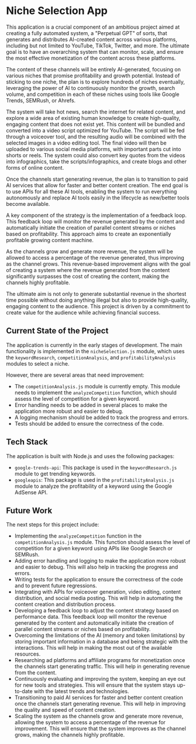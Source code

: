 # Niche Selection App

This application is a crucial component of an ambitious project aimed at creating a fully automated system, a "Perpetual GPT" of sorts, that generates and distributes AI-created content across various platforms, including but not limited to YouTube, TikTok, Twitter, and more. The ultimate goal is to have an overarching system that can monitor, scale, and ensure the most effective monetization of the content across these platforms.

The content of these channels will be entirely AI-generated, focusing on various niches that promise profitability and growth potential. Instead of sticking to one niche, the plan is to explore hundreds of niches eventually, leveraging the power of AI to continuously monitor the growth, search volume, and competition in each of these niches using tools like Google Trends, SEMRush, or Ahrefs.

The system will take hot news, search the internet for related content, and explore a wide area of existing human knowledge to create high-quality, engaging content that does not exist yet. This content will be bundled and converted into a video script optimized for YouTube. The script will be fed through a voiceover tool, and the resulting audio will be combined with the selected images in a video editing tool. The final video will then be uploaded to various social media platforms, with important parts cut into shorts or reels. The system could also convert key quotes from the videos into infographics, take the scripts/infographics, and create blogs and other forms of online content.

Once the channels start generating revenue, the plan is to transition to paid AI services that allow for faster and better content creation. The end goal is to use APIs for all these AI tools, enabling the system to run everything autonomously and replace AI tools easily in the lifecycle as new/better tools become available.

A key component of the strategy is the implementation of a feedback loop. This feedback loop will monitor the revenue generated by the content and automatically initiate the creation of parallel content streams or niches based on profitability. This approach aims to create an exponentially profitable growing content machine.

As the channels grow and generate more revenue, the system will be allowed to access a percentage of the revenue generated, thus improving as the channel grows. This revenue-based improvement aligns with the goal of creating a system where the revenue generated from the content significantly surpasses the cost of creating the content, making the channels highly profitable.

The ultimate aim is not only to generate substantial revenue in the shortest time possible without doing anything illegal but also to provide high-quality, engaging content to the audience. This project is driven by a commitment to create value for the audience while achieving financial success.

## Current State of the Project

The application is currently in the early stages of development. The main functionality is implemented in the `nicheSelection.js` module, which uses the `keywordResearch`, `competitionAnalysis`, and `profitabilityAnalysis` modules to select a niche.

However, there are several areas that need improvement:

- The `competitionAnalysis.js` module is currently empty. This module needs to implement the `analyzeCompetition` function, which should assess the level of competition for a given keyword.
- Error handling needs to be added in several places to make the application more robust and easier to debug.
- A logging mechanism should be added to track the progress and errors.
- Tests should be added to ensure the correctness of the code.

## Tech Stack

The application is built with Node.js and uses the following packages:

- `google-trends-api`: This package is used in the `keywordResearch.js` module to get trending keywords.
- `googleapis`: This package is used in the `profitabilityAnalysis.js` module to analyze the profitability of a keyword using the Google AdSense API.

## Future Work

The next steps for this project include:

- Implementing the `analyzeCompetition` function in the `competitionAnalysis.js` module. This function should assess the level of competition for a given keyword using APIs like Google Search or SEMRush.
- Adding error handling and logging to make the application more robust and easier to debug. This will also help in tracking the progress and errors.
- Writing tests for the application to ensure the correctness of the code and to prevent future regressions.
- Integrating with APIs for voiceover generation, video editing, content distribution, and social media posting. This will help in automating the content creation and distribution process.
- Developing a feedback loop to adjust the content strategy based on performance data. This feedback loop will monitor the revenue generated by the content and automatically initiate the creation of parallel content streams or niches based on profitability.
- Overcoming the limitations of the AI (memory and token limitations) by storing important information in a database and being strategic with the interactions. This will help in making the most out of the available resources.
- Researching ad platforms and affiliate programs for monetization once the channels start generating traffic. This will help in generating revenue from the content.
- Continuously evaluating and improving the system, keeping an eye out for new tools and strategies. This will ensure that the system stays up-to-date with the latest trends and technologies.
- Transitioning to paid AI services for faster and better content creation once the channels start generating revenue. This will help in improving the quality and speed of content creation.
- Scaling the system as the channels grow and generate more revenue, allowing the system to access a percentage of the revenue for improvement. This will ensure that the system improves as the channel grows, making the channels highly profitable.
